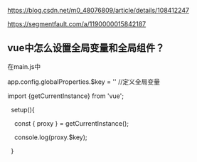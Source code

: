 https://blog.csdn.net/m0_48076809/article/details/108412247

https://segmentfault.com/a/1190000015842187

## vue中怎么设置全局变量和全局组件？

在main.js中

app.config.globalProperties.\$key = '' //定义全局变量

import {getCurrentInstance} from 'vue';

  setup(){

    const { proxy } = getCurrentInstance();

    console.log(proxy.\$key);

  }